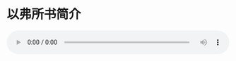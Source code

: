 # 以弗所书简介

<audio style="width: 100%;" preload="false" controls controlslist="nodownload"><source src="//file.simai.life/audio/mp3/old/12294.mp3" type="audio/mpeg">Your browser does not support the audio element.</audio>


